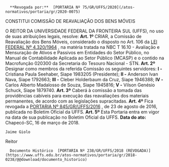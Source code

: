       **Revogada por:**  [PORTARIA Nº 75/GR/UFFS/2020](/atos-normativos/portaria/gr/2020-0075) 

   CONSTITUI COMISSÃO DE REAVALIAÇÃO DOS BENS MÓVEIS  

 O REITOR DA UNIVERSIDADE FEDERAL DA FRONTEIRA SUL (UFFS), no uso de suas atribuições legais, resolve:     **Art. 1º** CRIAR, a Comissão de Reavaliação dos Bens Móveis, considerado o disposto no Art. 106 da [LEI FEDERAL Nº 4.320/1964](http://www.planalto.gov.br/Ccivil_03/leis/L4320.htm)  , na matéria tratada na NBC T 16.10 - Avaliação e Mensuração de Ativos e Passivos em Entidades do Setor Público, no Manual de Contabilidade Aplicada ao Setor Público (MCASP) e o contido na Macrofunção 020300 da Secretaria do Tesouro Nacional - STN.     **Art. 2º** Designar como membros da referida Comissão os seguintes servidores:   **I -** Cristiana Paula Seehaber, Siape 1983205 (Presidente);   **II -** Anderson Ivan Nava, Siape 1792663;   **III -** Cleber Holderbaum da Cruz, Siape 1946388;   **IV -** Carlos Alberto Madalosso de Souza, Siape 1945816;   **V -** Vilson Genésio Schuck, Siape 1879740.     **Art. 3º** Caberá à comissão a tomada das providências cabíveis para execução das reavaliações dos materiais permanentes, de acordo com as legislações supracitadas.     **Art. 4º** Fica revogada a [PORTARIA Nº 845/GR/UFFS/2016](https://www.uffs.edu.br/atos-normativos/portaria/gr/2016-0845)  , de 23 de agosto de 2016, publicada no Boletim Oficial da UFFS.     **Art. 5º** Esta Portaria entra em vigor na data de sua publicação no Boletim Oficial da UFFS.       **Data do ato:** Chapecó-SC, 16 de março de 2018.   
 

    Jaime Giolo   
 Reitor 

      Documento Histórico  [PORTARIA Nº 238/GR/UFFS/2018 (REVOGADA)](https://www.uffs.edu.br/atos-normativos/portaria/gr/2018-0238/@@download/documento_historico)     
      